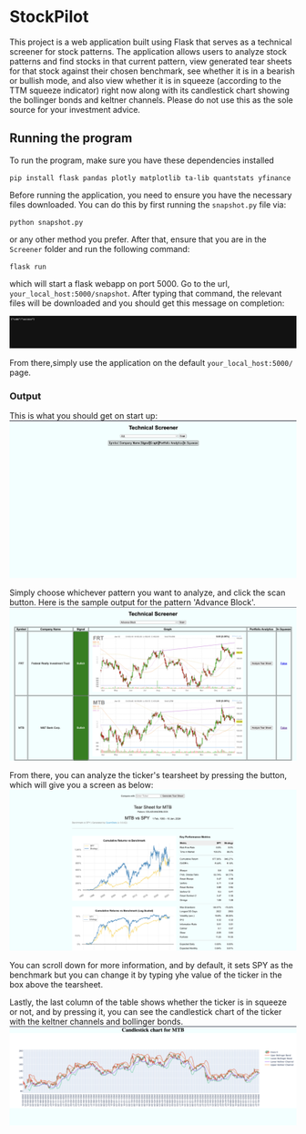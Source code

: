 # StockPilot

This project is a web application built using Flask that serves as a technical screener for stock patterns. The application allows users to analyze stock patterns and find stocks in that current pattern, view generated tear sheets for that stock against their chosen benchmark, see whether it is in a bearish or bullish mode, and also view whether it is in squeeze (according to the TTM squeeze indicator) right now along with its candlestick chart showing the bollinger bonds and keltner channels. Please do not use this as the sole source for your investment advice.

## Running the program

To run the program, make sure you have these dependencies installed

    pip install flask pandas plotly matplotlib ta-lib quantstats yfinance

Before running the application, you need to ensure you have the necessary files downloaded. You can do this by first running the `snapshot.py` file via:

    python snapshot.py

or any other method you prefer. After that, ensure that you are in the `Screener` folder and run the following command:

    flask run

which will start a flask webapp on port 5000. Go to the url, `your_local_host:5000/snapshot`. After typing that command, the relevant files will be downloaded and you should get this message on completion:

![Picture showing success of snapshot](/Screener/images/image5.png)

From there,simply use the application on the default `your_local_host:5000/` page.

### Output

This is what you should get on start up:
![Image showing startup screen](/Screener/images/image.png)

Simply choose whichever pattern you want to analyze, and click the scan button. Here is the sample output for the pattern 'Advance Block'.
![Image showing when pattern selected](/Screener/images/image2.png)

From there, you can analyze the ticker's tearsheet by pressing the button, which will give you a screen as below:
![Image showing tearsheet for selected ticker](/Screener/images/image3.png)

You can scroll down for more information, and by default, it sets SPY as the benchmark but you can change it by typing yhe value of the ticker in the box above the tearsheet.

Lastly, the last column of the table shows whether the ticker is in squeeze or not, and by pressing it, you can see the candlestick chart of the ticker with the keltner channels and bollinger bonds.
![Image showing candlestick chart of selected ticker](/Screener/images/image4.png)
